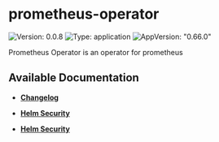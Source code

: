 # prometheus-operator

![Version: 0.0.8](https://img.shields.io/badge/Version-0.0.8-informational?style=flat-square) ![Type: application](https://img.shields.io/badge/Type-application-informational?style=flat-square) ![AppVersion: "0.66.0"](https://img.shields.io/badge/AppVersion-"0.66.0"-informational?style=flat-square)

Prometheus Operator is an operator for prometheus

## Available Documentation

- [**Changelog**](CHANGELOG)

- [**Helm Security**](container-security)

- [**Helm Security**](helm-security)

